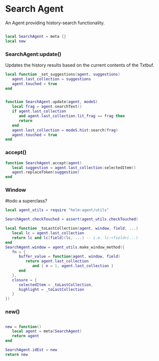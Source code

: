 # Search Agent

  An Agent providing history\-search functionality\.

```lua

local SearchAgent = meta {}
local new

```


### SearchAgent:update\(\)

Updates the history results based on the current contents of the Txtbuf\.

```lua
local function _set_suggestions(agent, suggestions)
   agent.last_collection = suggestions
   agent.touched = true
end


function SearchAgent.update(agent, modeS)
   local frag = agent.searchText()
   if agent.last_collection
      and agent.last_collection.lit_frag == frag then
      return
   end
   agent.last_collection = modeS.hist:search(frag)
   agent.touched = true
end
```


### accept\(\)


```lua
function SearchAgent.accept(agent)
   local suggestion = agent.last_collection:selectedItem()
   agent.replaceToken(suggestion)
end
```


### Window

\#todo
a superclass?

```lua
local agent_utils = require "helm:agent/utils"

SearchAgent.checkTouched = assert(agent_utils.checkTouched)

local function _toLastCollection(agent, window, field, ...)
   local lc = agent.last_collection
   return lc and lc[field](lc, ...) -- i.e. lc:<field>(...)
end
SearchAgent.window = agent_utils.make_window_method({
   fn = {
      buffer_value = function(agent, window, field)
         return agent.last_collection
            and { n = 1, agent.last_collection }
      end
   },
   closure = {
      selectedItem = _toLastCollection,
      highlight = _toLastCollection
   }
})
```


### new\(\)

```lua

new = function()
   local agent = meta(SearchAgent)
   return agent
end

```

```lua
SearchAgent.idEst = new
return new
```
